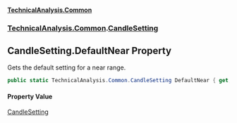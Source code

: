 #### [TechnicalAnalysis.Common](TechnicalAnalysis.Common.md 'TechnicalAnalysis.Common')
### [TechnicalAnalysis.Common](TechnicalAnalysis.Common.md#TechnicalAnalysis.Common 'TechnicalAnalysis.Common').[CandleSetting](CandleSetting.md 'TechnicalAnalysis.Common.CandleSetting')

## CandleSetting.DefaultNear Property

Gets the default setting for a near range.

```csharp
public static TechnicalAnalysis.Common.CandleSetting DefaultNear { get; }
```

#### Property Value
[CandleSetting](CandleSetting.md 'TechnicalAnalysis.Common.CandleSetting')